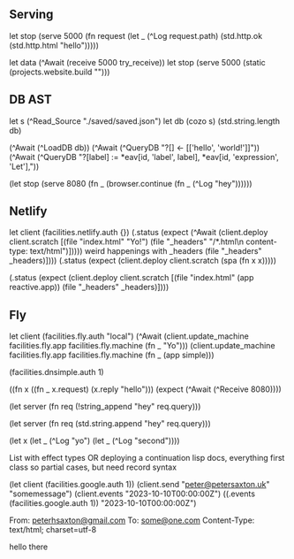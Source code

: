 ## Serving
let stop (serve 5000 (fn request (let _ (^Log request.path) (std.http.ok (std.http.html "hello")))))

let data (^Await (receive 5000 try_receive))
let stop (serve 5000 (static (projects.website.build "")))

## DB AST

let s (^Read_Source "./saved/saved.json")
let db (cozo s)
(std.string.length db)  

(^Await (^LoadDB db))
(^Await (^QueryDB "?[] <- [['hello', 'world!']]"))
(^Await (^QueryDB "?[label] := *eav[id, 'label', label], *eav[id, 'expression', 'Let'],"))

(let stop (serve 8080 (fn _ (browser.continue (fn _ (^Log "hey"))))))

## Netlify
let client (facilities.netlify.auth {})
(.status (expect (^Await (client.deploy client.scratch [(file "index.html" "Yo!") (file "_headers" "/*.html\n  content-type: text/html")]))))
weird happenings with _headers
(file "_headers" _headers)])))
(.status (expect (client.deploy client.scratch (spa (fn x x)))))

(.status (expect (client.deploy client.scratch [(file "index.html" (app reactive.app)) (file "_headers" _headers)])))

## Fly
let client (facilities.fly.auth "local")
(^Await (client.update_machine facilities.fly.app facilities.fly.machine (fn _ "Yo")))
(client.update_machine facilities.fly.app facilities.fly.machine (fn _ (app simple)))


(facilities.dnsimple.auth 1)

((fn x ((fn _ x.request) (x.reply "hello"))) (expect (^Await (^Receive 8080))))

(let server (fn req (!string_append "hey" req.query)))

(let server (fn req (std.string.append "hey" req.query)))

(let x (let _ (^Log "yo") (let _ (^Log "second"))))

List with effect types
OR
deploying a continuation
lisp docs, everything first class so partial cases, but need record syntax


(let client (facilities.google.auth 1))
(client.send "peter@petersaxton.uk" "somemessage")
(client.events "2023-10-10T00:00:00Z")
((.events (facilities.google.auth 1)) "2023-10-10T00:00:00Z") 


From: peterhsaxton@gmail.com
To: some@one.com
Content-Type: text/html; charset=utf-8

hello there
